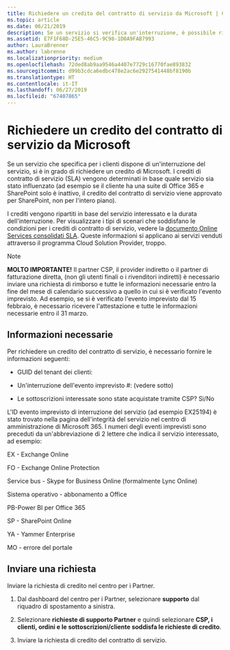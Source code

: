 ```yaml
---
title: Richiedere un credito del contratto di servizio da Microsoft | Centro per i partner
ms.topic: article
ms.date: 06/21/2019
description: Se un servizio si verifica un'interruzione, è possibile richiedere un credito del contratto di servizio per il cliente.
ms.assetid: E7F1F68D-25E5-46C5-9C98-1D0A9FAB7993
author: LauraBrenner
ms.author: labrenne
ms.localizationpriority: medium
ms.openlocfilehash: 72ded8ab9aa9546a4407e7729c16770fae893832
ms.sourcegitcommit: d99b3cdca6edbc478e2ac6e2927541448bf8190b
ms.translationtype: HT
ms.contentlocale: it-IT
ms.lasthandoff: 06/27/2019
ms.locfileid: "67407865"
---
```

# <a name="request-an-sla-credit-from-microsoft"></a>Richiedere un credito del contratto di servizio da Microsoft 

Se un servizio che specifica per i clienti dispone di un'interruzione del servizio, si è in grado di richiedere un credito di Microsoft. I crediti di contratto di servizio (SLA) vengono determinati in base quale servizio sia stato influenzato (ad esempio se il cliente ha una suite di Office 365 e SharePoint solo è inattivo, il credito del contratto di servizio viene approvato per SharePoint, non per l'intero piano).

I crediti vengono ripartiti in base del servizio interessato e la durata dell'interruzione. Per visualizzare i tipi di scenari che soddisfano le condizioni per i crediti di contratto di servizio, vedere la [documento Online Services consolidati SLA](http://www.microsoftvolumelicensing.com/DocumentSearch.aspx?Mode=3&DocumentTypeId=37). Queste informazioni si applicano ai servizi venduti attraverso il programma Cloud Solution Provider, troppo.

>[!Note]
>**MOLTO IMPORTANTE!** Il partner CSP, il provider indiretto o il partner di fatturazione diretta, (non gli utenti finali o i rivenditori indiretti) è necessario inviare una richiesta di rimborso e tutte le informazioni necessarie entro la fine del mese di calendario successivo a quello in cui si è verificato l'evento imprevisto. Ad esempio, se si è verificato l'evento imprevisto dal 15 febbraio, è necessario ricevere l'attestazione e tutte le informazioni necessarie entro il 31 marzo. 

## <a name="required-information"></a>Informazioni necessarie


Per richiedere un credito del contratto di servizio, è necessario fornire le informazioni seguenti: 

- GUID del tenant dei clienti: 

- Un'interruzione dell'evento imprevisto #: (vedere sotto)

- Le sottoscrizioni interessate sono state acquistate tramite CSP? Sì/No

L'ID evento imprevisto di interruzione del servizio (ad esempio EX25194) è stato trovato nella pagina dell'integrità del servizio nel centro di amministrazione di Microsoft 365. I numeri degli eventi imprevisti sono preceduti da un'abbreviazione di 2 lettere che indica il servizio interessato, ad esempio:

EX - Exchange Online

FO - Exchange Online Protection

Service bus - Skype for Business Online (formalmente Lync Online)

Sistema operativo - abbonamento a Office

PB-Power BI per Office 365

SP - SharePoint Online

YA - Yammer Enterprise

MO - errore del portale

## <a name="submit-a-request"></a>Inviare una richiesta

Inviare la richiesta di credito nel centro per i Partner.

1. Dal dashboard del centro per i Partner, selezionare **supporto** dal riquadro di spostamento a sinistra.

2. Selezionare **richieste di supporto Partner** e quindi selezionare **CSP, i clienti, ordini e le sottoscrizioni/cliente soddisfa le richieste di credito**.

3. Inviare la richiesta di credito del contratto di servizio.





